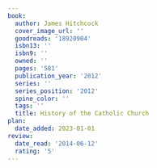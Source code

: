 ```yaml
---
book:
  author: James Hitchcock
  cover_image_url: ''
  goodreads: '18920904'
  isbn13: ''
  isbn9: ''
  owned: ''
  pages: '581'
  publication_year: '2012'
  series: ''
  series_position: '2012'
  spine_color: ''
  tags: ''
  title: History of the Catholic Church
plan:
  date_added: 2023-01-01
review:
  date_read: '2014-06-12'
  rating: '5'
---
```

